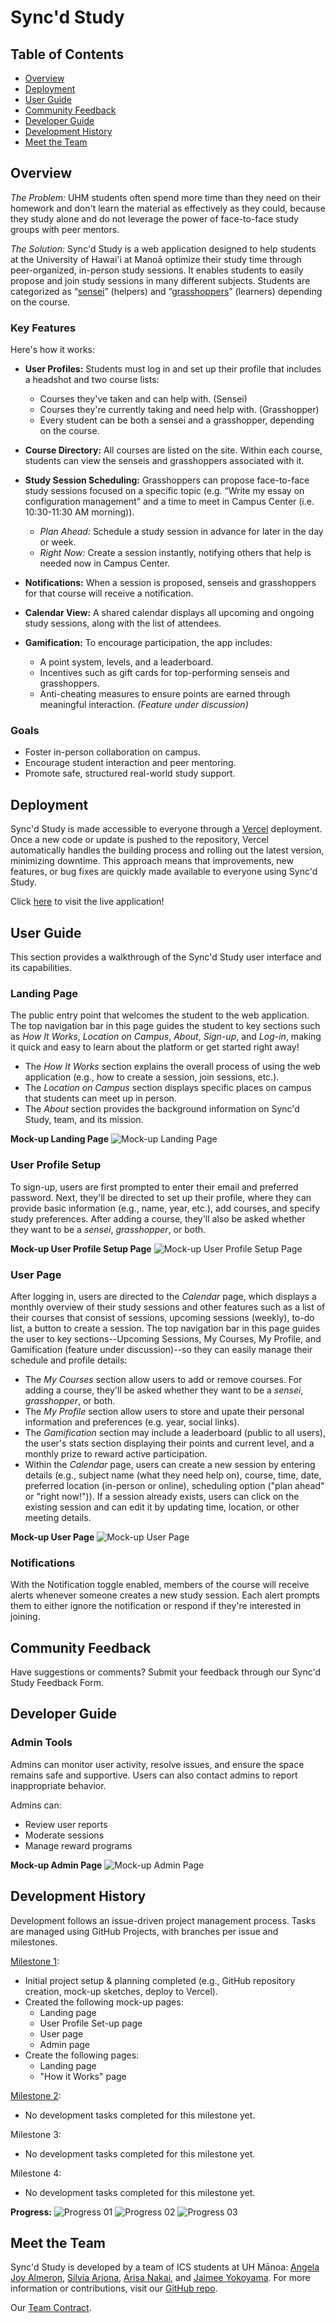 # Sync'd Study

## Table of Contents
* [Overview](#overview)
* [Deployment](#deployment)
* [User Guide](#user-guide)
* [Community Feedback](#community-feedback)
* [Developer Guide](#developer-guide)
* [Development History](#development-history)
* [Meet the Team](#meet-the-team)

## Overview
*The Problem:* UHM students often spend more time than they need on their homework and don't learn the material as effectively as they could, because they study alone and do not leverage the power of face-to-face study groups with peer mentors.

*The Solution:* Sync'd Study is a web application designed to help students at the University of Hawai'i at Manoā optimize their study time through peer-organized, in-person study sessions. It enables students to easily propose and join study sessions in many different subjects. Students are categorized as “<ins>sensei</ins>” (helpers) and “<ins>grasshoppers</ins>” (learners) depending on the course.

### Key Features

Here's how it works: 

- **User Profiles:** Students must log in and set up their profile that includes a headshot and two course lists:
    - Courses they've taken and can help with. (Sensei)
    - Courses they're currently taking and need help with. (Grasshopper)
    - Every student can be both a sensei and a grasshopper, depending on the course.

- **Course Directory:** All courses are listed on the site. Within each course, students can view the senseis and grasshoppers associated with it. 

- **Study Session Scheduling:** Grasshoppers can propose face-to-face study sessions focused on a specific topic (e.g. “Write my essay on configuration management” and a time to meet in Campus Center (i.e. 10:30-11:30 AM morning)).
    - *Plan Ahead:* Schedule a study session in advance for later in the day or week.
    - *Right Now:* Create a session instantly, notifying others that help is needed now in Campus Center.

- **Notifications:** When a session is proposed, senseis and grasshoppers for that course will receive a notification.

- **Calendar View:** A shared calendar displays all upcoming and ongoing study sessions, along with the list of attendees.

- **Gamification:** To encourage participation, the app includes:
    - A point system, levels, and a leaderboard.
    - Incentives such as gift cards for top-performing senseis and grasshoppers.
    - Anti-cheating measures to ensure points are earned through meaningful interaction. *(Feature under discussion)*

### Goals

- Foster in-person collaboration on campus.
- Encourage student interaction and peer mentoring.
- Promote safe, structured real-world study support.

## Deployment

Sync'd Study is made accessible to everyone through a [Vercel](https://vercel.com) deployment. Once a new code or update is pushed to the repository, Vercel automatically handles the building process and rolling out the latest version, minimizing downtime. This approach means that improvements, new features, or bug fixes are quickly made available to everyone using Sync'd Study.

Click [here](https://syncdstudy.vercel.app) to visit the live application!

## User Guide

This section provides a walkthrough of the Sync'd Study user interface and its capabilities.

### Landing Page

The public entry point that welcomes the student to the web application. The top navigation bar in this page guides the student to key sections such as *How It Works*, *Location on Campus*, *About*, *Sign-up*, and *Log-in*, making it quick and easy to learn about the platform or get started right away!

- The *How It Works* section explains the overall process of using the web application (e.g., how to create a session, join sessions, etc.).
- The *Location on Campus* section displays specific places on campus that students can meet up in person. 
- The *About* section provides the background information on Sync'd Study, team, and its mission.

**Mock-up Landing Page**
<img src="img/LandingPage.PNG" alt="Mock-up Landing Page">

### User Profile Setup 

To sign-up, users are first prompted to enter their email and preferred password. Next, they'll be directed to set up their profile, where they can provide basic information (e.g., name, year, etc.), add courses, and specify study preferences. After adding a course, they'll also be asked whether they want to be a *sensei*, *grasshopper*, or both.

**Mock-up User Profile Setup Page**
<img src="img/UserProfileSetUp.PNG" alt="Mock-up User Profile Setup Page">

### User Page

After logging in, users are directed to the *Calendar* page, which displays a monthly overview of their study sessions and other features such as a list of their courses that consist of sessions, upcoming sessions (weekly), to-do list, a button to create a session. The top navigation bar in this page guides the user to key sections--Upcoming Sessions, My Courses, My Profile, and Gamification (feature under discussion)--so they can easily manage their schedule and profile details: 

- The *My Courses* section allow users to add or remove courses. For adding a course, they'll be asked whether they want to be a *sensei*, *grasshopper*, or both.
- The *My Profile* section allow users to store and upate their personal information and preferences (e.g. year, social links).
- The *Gamification* section may include a leaderboard (public to all users), the user's stats section displaying their points and current level, and a monthly prize to reward active participation.
- Within the *Calendar* page, users can create a new session by entering details (e.g., subject name (what they need help on), course, time, date, preferred location (in-person or online), scheduling option ("plan ahead" or "right now!")). If a session already exists, users can click on the existing session and can edit it by updating time, location, or other meeting details.

**Mock-up User Page**
<img src="img/CalendarView.PNG" alt="Mock-up User Page">

### Notifications

With the Notification toggle enabled, members of the course will receive alerts whenever someone creates a new study session. Each alert prompts them to either ignore the notification or respond if they're interested in joining.

## Community Feedback

Have suggestions or comments? Submit your feedback through our Sync'd Study Feedback Form.

## Developer Guide

### Admin Tools
Admins can monitor user activity, resolve issues, and ensure the space remains safe and supportive. Users can also contact admins to report inappropriate behavior.

Admins can:
- Review user reports
- Moderate sessions
- Manage reward programs

**Mock-up Admin Page**
<img src="img/AdminLeaderboard.PNG" alt="Mock-up Admin Page">

## Development History

Development follows an issue-driven project management process. Tasks are managed using GitHub Projects, with branches per issue and milestones.

[Milestone 1](https://github.com/orgs/syncdstudy/projects/1):

- Initial project setup & planning completed (e.g., GitHub repository creation, mock-up sketches, deploy to Vercel).
- Created the following mock-up pages:
    - Landing page
    - User Profile Set-up page
    - User page
    - Admin page
- Create the following pages:
    - Landing page
    - "How it Works" page

[Milestone 2](https://github.com/orgs/syncdstudy/projects/2): 

- No development tasks completed for this milestone yet.

Milestone 3: 

- No development tasks completed for this milestone yet.

Milestone 4: 

- No development tasks completed for this milestone yet.

**Progress:**
<img src="img/Progress-01.png" alt="Progress 01">
<img src="img/Progress-02.png" alt="Progress 02">
<img src="img/Progress-03.png" alt="Progress 03">

## Meet the Team

Sync'd Study is developed by a team of ICS students at UH Mānoa: [Angela Joy Almeron](https://angelaalmeron.github.io/), [Silvia Arjona](https://silviaarjonag.github.io/), [Arisa Nakai](https://arisa-1208.github.io/), and [Jaimee Yokoyama](https://jamiee-tech.github.io/). For more information or contributions, visit our [GitHub repo](https://github.com/syncdstudy/syncdstudy.github.io).

Our [Team Contract](https://docs.google.com/document/d/1zECIUP7hNx_SDHHqtqRzjvWOJxT7PPx1KGY5Zllg55c/edit?usp=sharing).
